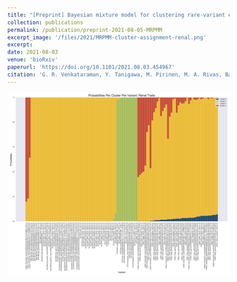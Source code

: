 ```yaml
---
title: "[Preprint] Bayesian mixture model for clustering rare-variant effects in human genetic studies"
collection: publications
permalink: /publication/preprint-2021-08-05-MRPMM
excerpt_image: '/files/2021/MRPMM-cluster-assignment-renal.png'
excerpt:
date: 2021-08-03
venue: 'bioRxiv'
paperurl: 'https://doi.org/10.1101/2021.08.03.454967'
citation: 'G. R. Venkataraman, Y. Tanigawa, M. Pirinen, M. A. Rivas, Bayesian mixture model for clustering rare-variant effects in human genetic studies. bioRxiv, 2021.08.03.454967 (2021).'
---
```

<!-- ispublishedpreprint: "True" -->

![MRPMM cluster assignment across variants in renal traits](/files/2021/MRPMM-cluster-assignment-renal.png)
